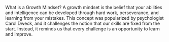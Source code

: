 What is a Growth Mindset?
A growth mindset is the belief that your abilities
and intelligence can be developed through hard work, perseverance, and learning from your mistakes.
This concept was popularized by psychologist Carol Dweck,
and it challenges the notion that our skills are fixed from the start.
Instead, it reminds us that every challenge is an opportunity to learn and improve.
